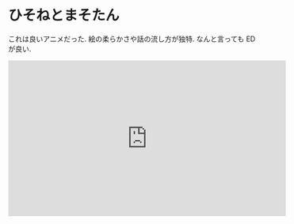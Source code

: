 # ひそねとまそたん


これは良いアニメだった.
絵の柔らかさや話の流し方が独特.
なんと言っても ED が良い.

<iframe width="560" height="315" src="https://www.youtube.com/embed/U9kYS2pEOGI" frameborder="0" allow="accelerometer; autoplay; encrypted-media; gyroscope; picture-in-picture" allowfullscreen></iframe>

